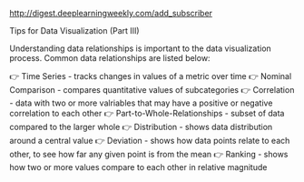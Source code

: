 http://digest.deeplearningweekly.com/add_subscriber

Tips for Data Visualization (Part III)

Understanding data relationships is important to the data visualization process. Common data relationships are listed below:

👉 Time Series - tracks changes in values of a metric over time
👉 Nominal Comparison - compares quantitative values of subcategories
👉 Correlation - data with two or more valriables that may have a positive or negative correlation to each other
👉 Part-to-Whole-Relationships - subset of data compared to the larger whole
👉 Distribution - shows data distribution around a central value
👉 Deviation - shows how data points relate to each other, to see how far any given point is from the mean
👉 Ranking - shows how two or more values compare to each other in relative magnitude
